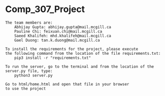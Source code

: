 # Comp_307_Project
	The team members are:
		Abhijay Gupta: abhijay.gupta@mail.mcgill.ca
		Pauline Chi: feixuan.chi@mail.mcgill.ca
		Saeed Khalifeh: mhd.khalifeh@mail.mcgill.ca
		Gael Duong: tan.k.duong@mail.mcgill.ca

	To install the requirements for the project, please execute
	the following command from the location of the file requirements.txt:
		pip3 install -r "requirements.txt"

	To run the server, go to the terminal and from the location of the
	server.py file, type:
		python3 server.py

	Go to html/home.html and open that file in your browser
	to use the project
